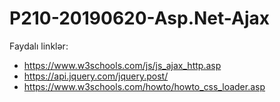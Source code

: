 # P210-20190620-Asp.Net-Ajax

Faydalı linklər:

- https://www.w3schools.com/js/js_ajax_http.asp
- https://api.jquery.com/jquery.post/
- https://www.w3schools.com/howto/howto_css_loader.asp